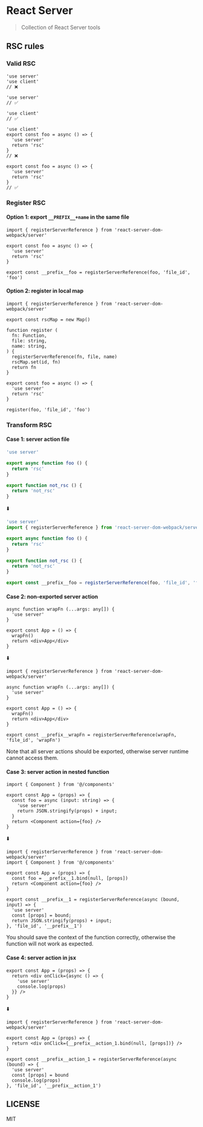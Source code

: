 # React Server

> Collection of React Server tools

## RSC rules

### Valid RSC

```tsx
'use server'
'use client'
// ❌
```

```tsx
'use server'
// ✅
```

```tsx
'use client'
// ✅
```

```tsx
'use client'
export const foo = async () => {
  'use server'
  return 'rsc'
}
// ❌
```

```tsx
export const foo = async () => {
  'use server'
  return 'rsc'
}
// ✅
```

### Register RSC

#### Option 1: export `__PREFIX__+name` in the same file

```tsx
import { registerServerReference } from 'react-server-dom-webpack/server'

export const foo = async () => {
  'use server'
  return 'rsc'
}

export const __prefix__foo = registerServerReference(foo, 'file_id', 'foo')
```

#### Option 2: register in local map

```tsx
import { registerServerReference } from 'react-server-dom-webpack/server'

export const rscMap = new Map()

function register (
  fn: Function,
  file: string,
  name: string,
) {
  registerServerReference(fn, file, name)
  rscMap.set(id, fn)
  return fn
}

export const foo = async () => {
  'use server'
  return 'rsc'
}

register(foo, 'file_id', 'foo')
```

### Transform RSC

#### Case 1: server action file

```ts
'use server'

export async function foo () {
  return 'rsc'
}

export function not_rsc () {
  return 'not_rsc'
}
```

⬇️

```ts
'use server'
import { registerServerReference } from 'react-server-dom-webpack/server'

export async function foo () {
  return 'rsc'
}

export function not_rsc () {
  return 'not_rsc'
}

export const __prefix__foo = registerServerReference(foo, 'file_id', 'foo')
```

#### Case 2: non-exported server action

```tsx
async function wrapFn (...args: any[]) {
  'use server'
}

export const App = () => {
  wrapFn()
  return <div>App</div>
}
```

⬇️

```tsx
import { registerServerReference } from 'react-server-dom-webpack/server'

async function wrapFn (...args: any[]) {
  'use server'
}

export const App = () => {
  wrapFn()
  return <div>App</div>
}

export const __prefix__wrapFn = registerServerReference(wrapFn, 'file_id', 'wrapFn')
```

Note that all server actions should be exported, otherwise server runtime cannot access them.

#### Case 3: server action in nested function

```tsx
import { Component } from '@/components'

export const App = (props) => {
  const foo = async (input: string) => {
    'use server'
    return JSON.stringify(props) + input;
  }
  return <Component action={foo} />
}
```

⬇️

```tsx
import { registerServerReference } from 'react-server-dom-webpack/server'
import { Component } from '@/components'

export const App = (props) => {
  const foo = __prefix__1.bind(null, [props])
  return <Component action={foo} />
}

export const __prefix__1 = registerServerReference(async (bound, input) => {
  'use server'
  const [props] = bound;
  return JSON.stringify(props) + input;
}, 'file_id', '__prefix__1')
```

You should save the context of the function correctly, otherwise the function will not work as expected.

#### Case 4: server action in jsx

```tsx
export const App = (props) => {
  return <div onClick={async () => {
    'use server'
    console.log(props)
  }} />
}
```

⬇️

```tsx
import { registerServerReference } from 'react-server-dom-webpack/server'

export const App = (props) => {
  return <div onClick={__prefix__action_1.bind(null, [props])} />
}

export const __prefix__action_1 = registerServerReference(async (bound) => {
  'use server'
  const [props] = bound
  console.log(props)
}, 'file_id', '__prefix__action_1')
```

## LICENSE

MIT
